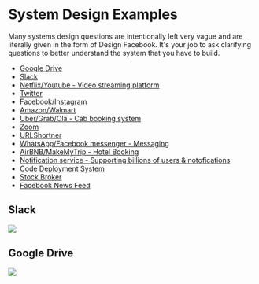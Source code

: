 # System Design Examples

Many systems design questions are intentionally left very vague and are literally given in the form of Design Facebook. It's your job to ask clarifying questions to better understand the system that you have to build.

- [Google Drive](#google-drive)
- [Slack](#Slack)
- [Netflix/Youtube - Video streaming platform](#NetflixYoutube)
- [Twitter](#twitter)
- [Facebook/Instagram](#FacebookInstagram)
- [Amazon/Walmart](#AmazonWalmart)
- [Uber/Grab/Ola - Cab booking system](#Uber)
- [Zoom](#zoom)
- [URLShortner](#URLShortner)
- [WhatsApp/Facebook messenger - Messaging](#Whatsapp)
- [AirBNB/MakeMyTrip - Hotel Booking](#airbnb)
- [Notification service - Supporting billions of users & notofications](#)
- [Code Deployment System](#)
- [Stock Broker](#)
- [Facebook News Feed](#)


## Slack

<img src="https://github.com/spatnaik77/system-design-examples/blob/master/design-pictures/Slack.png">
<br>

## Google Drive

<img src="https://github.com/spatnaik77/system-design-examples/blob/master/design-pictures/GoogleDrive.png"/>
<br>

















